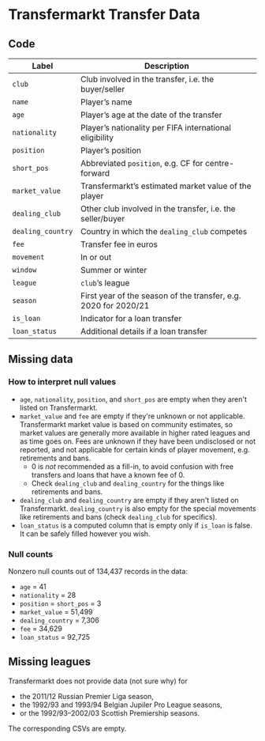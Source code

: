 # Transfermarkt Transfer Data

## Code

| Label             | Description                                                     |
|-------------------|-----------------------------------------------------------------|
| `club`            | Club involved in the transfer, i.e. the buyer/seller            |
| `name`            | Player’s name                                                   |
| `age`             | Player’s age at the date of the transfer                        |
| `nationality`     | Player’s nationality per FIFA international eligibility         |
| `position`        | Player’s position                                               |
| `short_pos`       | Abbreviated `position`, e.g. CF for centre-forward              |
| `market_value`    | Transfermarkt’s estimated market value of the player            |
| `dealing_club`    | Other club involved in the transfer, i.e. the seller/buyer      |
| `dealing_country` | Country in which the `dealing_club` competes                    |
| `fee`             | Transfer fee in euros                                           |
| `movement`        | In or out                                                       |
| `window`          | Summer or winter                                                |
| `league`          | `club`’s league                                                 |
| `season`          | First year of the season of the transfer, e.g. 2020 for 2020/21 |
| `is_loan`         | Indicator for a loan transfer                                   |
| `loan_status`     | Additional details if a loan transfer                           |

## Missing data

### How to interpret null values

* `age`, `nationality`, `position`, and `short_pos` are empty when they aren't listed on Transfermarkt.
* `market_value` and `fee` are empty if they're unknown or not applicable.
Transfermarkt market value is based on community estimates, so market values are generally more available in higher rated leagues and as time goes on.
Fees are unknown if they have been undisclosed or not reported, and not applicable for certain kinds of player movement, e.g. retirements and bans.
  * 0 is _not_ recommended as a fill-in, to avoid confusion with free transfers and loans that have a known fee of 0.
  * Check `dealing_club` and `dealing_country` for the things like retirements and bans.
* `dealing_club` and `dealing_country` are empty if they aren't listed on Transfermarkt.
`dealing_country` is also empty for the special movements like retirements and bans (check `dealing_club` for specifics).
* `loan_status` is a computed column that is empty only if `is_loan` is false.
It can be safely filled however you wish.

### Null counts

Nonzero null counts out of 134,437 records in the data:

* `age` = 41
* `nationality` = 28
* `position` = `short_pos` = 3
* `market_value` = 51,499
* `dealing_country` = 7,306
* `fee` = 34,629
* `loan_status` = 92,725

## Missing leagues

Transfermarkt does not provide data (not sure why) for

* the 2011/12 Russian Premier Liga season,
* the 1992/93 and 1993/94 Belgian Jupiler Pro League seasons,
* or the 1992/93&ndash;2002/03 Scottish Premiership seasons.

The corresponding CSVs are empty.
